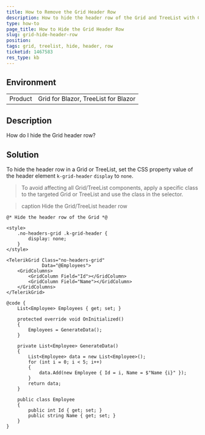 ```yaml
---
title: How to Remove the Grid Header Row
description: How to hide the header row of the Grid and TreeList with CSS.
type: how-to
page_title: How to Hide the Grid Header Row
slug: grid-hide-header-row
position: 
tags: grid, treelist, hide, header, row
ticketid: 1467583
res_type: kb
---
```


## Environment
<table>
	<tbody>
		<tr>
			<td>Product</td>
			<td>Grid for Blazor, TreeList for Blazor</td>
		</tr>
	</tbody>
</table>


## Description

How do I hide the Grid header row?

## Solution

To hide the header row in a Grid or TreeList, set the CSS property value of the header element `k-grid-header` `display` to `none`. 

>To avoid affecting all Grid/TreeList components, apply a specific class to the targeted Grid or TreeList and use the class in the selector.

>caption Hide the Grid/TreeList header row

````CSHTML
@* Hide the header row of the Grid *@

<style>
    .no-headers-grid .k-grid-header {
        display: none;
    }
</style>

<TelerikGrid Class="no-headers-grid"
             Data="@Employees">
    <GridColumns>
        <GridColumn Field="Id"></GridColumn>
        <GridColumn Field="Name"></GridColumn>
    </GridColumns>
</TelerikGrid>

@code {
    List<Employee> Employees { get; set; }

    protected override void OnInitialized()
    {
        Employees = GenerateData();
    }

    private List<Employee> GenerateData()
    {
        List<Employee> data = new List<Employee>();
        for (int i = 0; i < 5; i++)
        {
            data.Add(new Employee { Id = i, Name = $"Name {i}" });
        }
        return data;
    }

    public class Employee
    {
        public int Id { get; set; }
        public string Name { get; set; }
    }
}
````